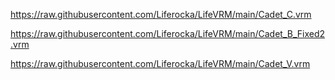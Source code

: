 
https://raw.githubusercontent.com/Liferocka/LifeVRM/main/Cadet_C.vrm

https://raw.githubusercontent.com/Liferocka/LifeVRM/main/Cadet_B_Fixed2.vrm

https://raw.githubusercontent.com/Liferocka/LifeVRM/main/Cadet_V.vrm
